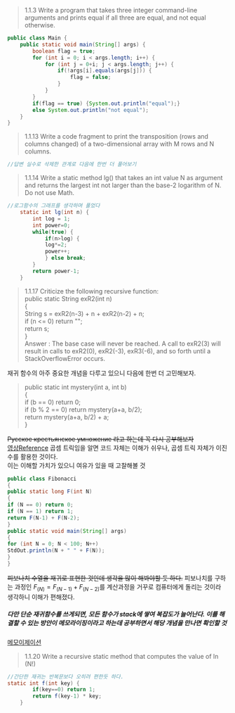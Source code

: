 
>1.1.3 Write a program that takes three integer command-line arguments and prints
>equal if all three are equal, and not equal otherwise.
 
```java
public class Main {
	public static void main(String[] args) {
		boolean flag = true;
		for (int i = 0; i < args.length; i++) {
			for (int j = 0+i; j < args.length; j++) {
				if(!args[i].equals(args[j])) {
					flag = false;
				}
			}
		}
		if(flag == true) {System.out.println("equal");}
		else System.out.println("not equal");
	}
}
```
>1.1.13 Write a code fragment to print the transposition (rows and columns changed)
of a two-dimensional array with M rows and N columns.
``` java
//답변 실수로 삭제한 관계로 다음에 한번 더 풀어보기

```

>1.1.14 Write a static method lg() that takes an int value N as argument and returns
the largest int not larger than the base-2 logarithm of N. Do not use Math.

``` java
//로그함수의 그래프를 생각하며 풀었다
	static int lg(int n) {
		int log = 1;
		int power=0;
		while(true) {
			if(n>log) {
			log*=2;
			power++;
			} else break;
		}
		return power-1;
	}
```

>1.1.17 Criticize the following recursive function:  
public static String exR2(int n)  
{  
String s = exR2(n-3) + n + exR2(n-2) + n;  
if (n <= 0) return "";  
return s;  
}  
Answer : The base case will never be reached. A call to exR2(3) will result in calls to
exR2(0), exR2(-3), exR3(-6), and so forth until a StackOverflowError occurs.

재귀 함수의 아주 중요한 개념을 다루고 있으니 다음에 한번 더 고민해보자.



>public static int mystery(int a, int b)  
>{  
>if (b == 0) return 0;  
>if (b % 2 == 0) return mystery(a+a, b/2);  
>return mystery(a+a, b/2) + a;  
>}  

<del>Русское крестьянское умножение 라고 하는데 꼭 다시 공부해보자</del>  
[영상Reference](https://youtu.be/HJ_PP5rqLg0?si=62z4TEz9DErDWA5s)
곱셈 트릭임을 알면 코드 자체는 이해가 쉬우나,
곱셈 트릭 자체가 이진수를 활용한 것이다.  
이는 이해할 가치가 있으니 여유가 있을 때 고찰해볼 것

```java
public class Fibonacci
{
public static long F(int N)
{
if (N == 0) return 0;
if (N == 1) return 1;
return F(N-1) + F(N-2);
}
public static void main(String[] args)
{
for (int N = 0; N < 100; N++)
StdOut.println(N + " " + F(N));
}
}
```
<del>피보나치 수열을 재귀로 표현한 것인데 생각을 많이 해봐야할 듯 하다.</del>
피보나치를 구하는 과정인 $F_{(N)} = F_{(N-1)}+F_{(N-2)}$를 계산과정을 거꾸로 컴퓨터에게 돌리는 것이라 생각하니 이해가 편해졌다.

##### 다만 단순 재귀함수를 쓰게되면, 모든 함수가 stack에 쌓여 복잡도가 늘어난다. 이를 해결할 수 있는 방안이 메모라이징이라고 하는데 공부하면서 해당 개념을 만나면 확인할 것

[메모이제이션](https://namu.wiki/w/%EB%A9%94%EB%AA%A8%EC%9D%B4%EC%A0%9C%EC%9D%B4%EC%85%98)


>1.1.20 Write a recursive static method that computes the value of ln (N!)
```java
//간단한 재귀는 반복문보다 오히려 편한듯 하다.
static int f(int key) {
		if(key==0) return 1; 
		return f(key-1) * key;
	}
```


